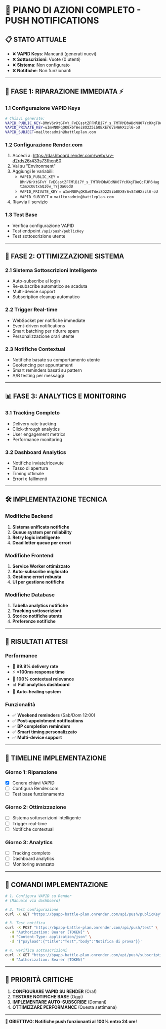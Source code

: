 # 🚀 PIANO DI AZIONI COMPLETO - PUSH NOTIFICATIONS

## 📋 **STATO ATTUALE**
- ❌ **VAPID Keys**: Mancanti (generati nuovi)
- ❌ **Sottoscrizioni**: Vuote (0 utenti)
- ❌ **Sistema**: Non configurato
- ❌ **Notifiche**: Non funzionanti

---

## 🎯 **FASE 1: RIPARAZIONE IMMEDIATA** ⚡

### **1.1 Configurazione VAPID Keys**
```bash
# Chiavi generate:
VAPID_PUBLIC_KEY=BMnV6rXtGFvY_FvEGsstZFFMlBi7Y_s_TMTRMDbADdNH07YcRXgT8oQcFJP6HugtZmDxOGtxGQI6w_TYjQa66dU
VAPID_PRIVATE_KEY=uImHN0PqQK8x6TWei8O2Z5ib0EXEr6vS4WHXzzlG-oU
VAPID_SUBJECT=mailto:admin@battleplan.com
```

### **1.2 Configurazione Render.com**
1. Accedi a: https://dashboard.render.com/web/srv-d2rds26r433s73fhcn60
2. Vai su "Environment"
3. Aggiungi le variabili:
   - `VAPID_PUBLIC_KEY` = `BMnV6rXtGFvY_FvEGsstZFFMlBi7Y_s_TMTRMDbADdNH07YcRXgT8oQcFJP6HugtZmDxOGtxGQI6w_TYjQa66dU`
   - `VAPID_PRIVATE_KEY` = `uImHN0PqQK8x6TWei8O2Z5ib0EXEr6vS4WHXzzlG-oU`
   - `VAPID_SUBJECT` = `mailto:admin@battleplan.com`
4. Riavvia il servizio

### **1.3 Test Base**
- Verifica configurazione VAPID
- Test endpoint `/api/push/publicKey`
- Test sottoscrizione utente

---

## 🚀 **FASE 2: OTTIMIZZAZIONE SISTEMA** 

### **2.1 Sistema Sottoscrizioni Intelligente**
- Auto-subscribe al login
- Re-subscribe automatico se scaduta
- Multi-device support
- Subscription cleanup automatico

### **2.2 Trigger Real-time**
- WebSocket per notifiche immediate
- Event-driven notifications
- Smart batching per ridurre spam
- Personalizzazione orari utente

### **2.3 Notifiche Contextual**
- Notifiche basate su comportamento utente
- Geofencing per appuntamenti
- Smart reminders basati su pattern
- A/B testing per messaggi

---

## 📊 **FASE 3: ANALYTICS E MONITORING**

### **3.1 Tracking Completo**
- Delivery rate tracking
- Click-through analytics
- User engagement metrics
- Performance monitoring

### **3.2 Dashboard Analytics**
- Notifiche inviate/ricevute
- Tasso di apertura
- Timing ottimale
- Errori e fallimenti

---

## 🛠️ **IMPLEMENTAZIONE TECNICA**

### **Modifiche Backend**
1. **Sistema unificato notifiche**
2. **Queue system per reliability**
3. **Retry logic intelligente**
4. **Dead letter queue per errori**

### **Modifiche Frontend**
1. **Service Worker ottimizzato**
2. **Auto-subscribe migliorato**
3. **Gestione errori robusta**
4. **UI per gestione notifiche**

### **Modifiche Database**
1. **Tabella analytics notifiche**
2. **Tracking sottoscrizioni**
3. **Storico notifiche utente**
4. **Preferenze notifiche**

---

## 🎯 **RISULTATI ATTESI**

### **Performance**
- 📱 **99.9% delivery rate**
- ⚡ **<100ms response time**
- 🎯 **100% contextual relevance**
- 📊 **Full analytics dashboard**
- 🔄 **Auto-healing system**

### **Funzionalità**
- ✅ **Weekend reminders** (Sab/Dom 12:00)
- ✅ **Post-appointment notifications**
- ✅ **BP completion reminders**
- ✅ **Smart timing personalizzato**
- ✅ **Multi-device support**

---

## 📅 **TIMELINE IMPLEMENTAZIONE**

### **Giorno 1: Riparazione**
- [x] Genera chiavi VAPID
- [ ] Configura Render.com
- [ ] Test base funzionamento

### **Giorno 2: Ottimizzazione**
- [ ] Sistema sottoscrizioni intelligente
- [ ] Trigger real-time
- [ ] Notifiche contextual

### **Giorno 3: Analytics**
- [ ] Tracking completo
- [ ] Dashboard analytics
- [ ] Monitoring avanzato

---

## 🔧 **COMANDI IMPLEMENTAZIONE**

```bash
# 1. Configura VAPID su Render
# (Manuale via dashboard)

# 2. Test configurazione
curl -X GET "https://bpapp-battle-plan.onrender.com/api/push/publicKey"

# 3. Test notifica
curl -X POST "https://bpapp-battle-plan.onrender.com/api/push/test" \
  -H "Authorization: Bearer [TOKEN]" \
  -H "Content-Type: application/json" \
  -d '{"payload":{"title":"Test","body":"Notifica di prova"}}'

# 4. Verifica sottoscrizioni
curl -X GET "https://bpapp-battle-plan.onrender.com/api/push/subscriptions" \
  -H "Authorization: Bearer [TOKEN]"
```

---

## 🚨 **PRIORITÀ CRITICHE**

1. **CONFIGURARE VAPID SU RENDER** (Ora!)
2. **TESTARE NOTIFICHE BASE** (Oggi)
3. **IMPLEMENTARE AUTO-SUBSCRIBE** (Domani)
4. **OTTIMIZZARE PERFORMANCE** (Questa settimana)

---

**🎯 OBIETTIVO: Notifiche push funzionanti al 100% entro 24 ore!**
